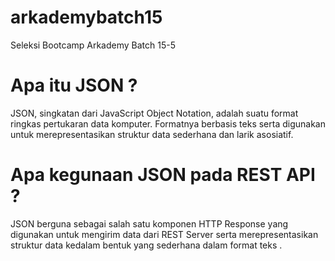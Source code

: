 # arkademybatch15
Seleksi Bootcamp Arkademy Batch 15-5

# Apa itu JSON ?
JSON, singkatan dari JavaScript Object Notation, adalah suatu format ringkas pertukaran data komputer. 
Formatnya berbasis teks serta digunakan untuk merepresentasikan struktur data sederhana dan larik asosiatif.
# Apa kegunaan JSON pada REST API ?
JSON berguna sebagai salah satu komponen HTTP Response yang digunakan untuk mengirim data dari REST Server serta merepresentasikan struktur data
kedalam bentuk yang sederhana dalam format teks .
